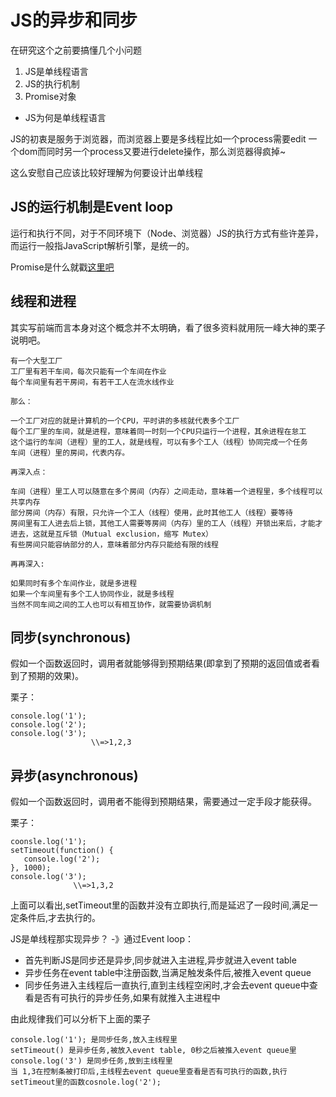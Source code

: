 # JS的异步和同步
在研究这个之前要搞懂几个小问题
1. JS是单线程语言
2. JS的执行机制
3. Promise对象

- JS为何是单线程语言

JS的初衷是服务于浏览器，而浏览器上要是多线程比如一个process需要edit 一个dom而同时另一个process又要进行delete操作，那么浏览器得疯掉~ 

这么安慰自己应该比较好理解为何要设计出单线程

## JS的运行机制是Event loop
运行和执行不同，对于不同环境下（Node、浏览器）JS的执行方式有些许差异，而运行一般指JavaScript解析引擎，是统一的。

Promise是什么就戳[这里吧](./)

## 线程和进程

其实写前端而言本身对这个概念并不太明确，看了很多资料就用阮一峰大神的栗子说明吧。
```
有一个大型工厂
工厂里有若干车间，每次只能有一个车间在作业
每个车间里有若干房间，有若干工人在流水线作业

那么：

一个工厂对应的就是计算机的一个CPU，平时讲的多核就代表多个工厂
每个工厂里的车间，就是进程，意味着同一时刻一个CPU只运行一个进程，其余进程在怠工
这个运行的车间（进程）里的工人，就是线程，可以有多个工人（线程）协同完成一个任务
车间（进程）里的房间，代表内存。

再深入点：

车间（进程）里工人可以随意在多个房间（内存）之间走动，意味着一个进程里，多个线程可以共享内存
部分房间（内存）有限，只允许一个工人（线程）使用，此时其他工人（线程）要等待
房间里有工人进去后上锁，其他工人需要等房间（内存）里的工人（线程）开锁出来后，才能才进去，这就是互斥锁（Mutual exclusion，缩写 Mutex）
有些房间只能容纳部分的人，意味着部分内存只能给有限的线程

再再深入:

如果同时有多个车间作业，就是多进程
如果一个车间里有多个工人协同作业，就是多线程
当然不同车间之间的工人也可以有相互协作，就需要协调机制
```

## 同步(synchronous)

假如一个函数返回时，调用者就能够得到预期结果(即拿到了预期的返回值或者看到了预期的效果)。

栗子：
```JS
console.log('1');
console.log('2');
console.log('3');
                  \\=>1,2,3
```
## 异步(asynchronous)
假如一个函数返回时，调用者不能得到预期结果，需要通过一定手段才能获得。

栗子：
```JS
coonsle.log('1');
setTimeout(function() {
   console.log('2');
}, 1000);
console.log('3');
              \\=>1,3,2

```
上面可以看出,setTimeout里的函数并没有立即执行,而是延迟了一段时间,满足一定条件后,才去执行的。

JS是单线程那实现异步？
-》通过Event loop：

- 首先判断JS是同步还是异步,同步就进入主进程,异步就进入event table
- 异步任务在event table中注册函数,当满足触发条件后,被推入event queue
- 同步任务进入主线程后一直执行,直到主线程空闲时,才会去event queue中查看是否有可执行的异步任务,如果有就推入主进程中

由此规律我们可以分析下上面的栗子
```
console.log('1'); 是同步任务,放入主线程里
setTimeout() 是异步任务,被放入event table, 0秒之后被推入event queue里
console.log('3') 是同步任务,放到主线程里 
当 1,3在控制条被打印后,主线程去event queue里查看是否有可执行的函数,执行setTimeout里的函数cosnole.log('2');

```










